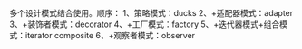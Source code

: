 多个设计模式结合使用。顺序：
1、策略模式：ducks
2、+适配器模式：adapter
3、+装饰者模式：decorator
4、+工厂模式：factory
5、+迭代器模式+组合模式：iterator composite
6、+观察者模式：observer
